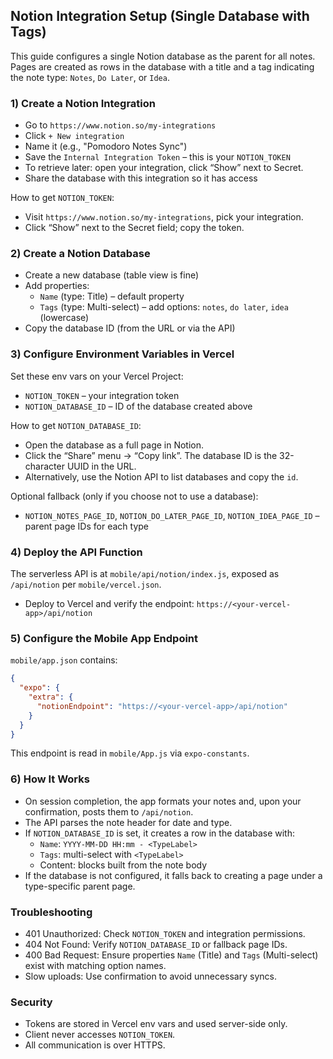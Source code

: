 ## Notion Integration Setup (Single Database with Tags)

This guide configures a single Notion database as the parent for all notes. Pages are created as rows in the database with a title and a tag indicating the note type: `Notes`, `Do Later`, or `Idea`.

### 1) Create a Notion Integration
- Go to `https://www.notion.so/my-integrations`
- Click `+ New integration`
- Name it (e.g., "Pomodoro Notes Sync")
- Save the `Internal Integration Token` – this is your `NOTION_TOKEN`
- To retrieve later: open your integration, click “Show” next to Secret.
- Share the database with this integration so it has access

How to get `NOTION_TOKEN`:
- Visit `https://www.notion.so/my-integrations`, pick your integration.
- Click “Show” next to the Secret field; copy the token.

### 2) Create a Notion Database
- Create a new database (table view is fine)
- Add properties:
  - `Name` (type: Title) – default property
  - `Tags` (type: Multi-select) – add options: `notes`, `do later`, `idea` (lowercase)
- Copy the database ID (from the URL or via the API)

### 3) Configure Environment Variables in Vercel
Set these env vars on your Vercel Project:
- `NOTION_TOKEN` – your integration token
- `NOTION_DATABASE_ID` – ID of the database created above

How to get `NOTION_DATABASE_ID`:
- Open the database as a full page in Notion.
- Click the “Share” menu → “Copy link”. The database ID is the 32-character UUID in the URL.
- Alternatively, use the Notion API to list databases and copy the `id`.

Optional fallback (only if you choose not to use a database):
- `NOTION_NOTES_PAGE_ID`, `NOTION_DO_LATER_PAGE_ID`, `NOTION_IDEA_PAGE_ID` – parent page IDs for each type

### 4) Deploy the API Function
The serverless API is at `mobile/api/notion/index.js`, exposed as `/api/notion` per `mobile/vercel.json`.
- Deploy to Vercel and verify the endpoint: `https://<your-vercel-app>/api/notion`

### 5) Configure the Mobile App Endpoint
`mobile/app.json` contains:
```json
{
  "expo": {
    "extra": {
      "notionEndpoint": "https://<your-vercel-app>/api/notion"
    }
  }
}
```
This endpoint is read in `mobile/App.js` via `expo-constants`.

### 6) How It Works
- On session completion, the app formats your notes and, upon your confirmation, posts them to `/api/notion`.
- The API parses the note header for date and type.
- If `NOTION_DATABASE_ID` is set, it creates a row in the database with:
  - `Name`: `YYYY-MM-DD HH:mm - <TypeLabel>`
  - `Tags`: multi-select with `<TypeLabel>`
  - Content: blocks built from the note body
- If the database is not configured, it falls back to creating a page under a type-specific parent page.

### Troubleshooting
- 401 Unauthorized: Check `NOTION_TOKEN` and integration permissions.
- 404 Not Found: Verify `NOTION_DATABASE_ID` or fallback page IDs.
- 400 Bad Request: Ensure properties `Name` (Title) and `Tags` (Multi-select) exist with matching option names.
- Slow uploads: Use confirmation to avoid unnecessary syncs.

### Security
- Tokens are stored in Vercel env vars and used server-side only.
- Client never accesses `NOTION_TOKEN`.
- All communication is over HTTPS.